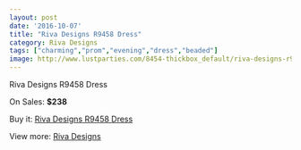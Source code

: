 ```yaml
---
layout: post
date: '2016-10-07'
title: "Riva Designs R9458 Dress"
category: Riva Designs
tags: ["charming","prom","evening","dress","beaded"]
image: http://www.lustparties.com/8454-thickbox_default/riva-designs-r9458-dress.jpg
---
```

Riva Designs R9458 Dress

On Sales: **$238**
<a href="https://www.lustparties.com/en/riva-designs/2869-riva-designs-r9458-dress.html"><amp-img layout="responsive" width="600" height="600" src="//www.lustparties.com/8454-thickbox_default/riva-designs-r9458-dress.jpg" alt="Riva Designs R9458 Dress 0" /></a>
<a href="https://www.lustparties.com/en/riva-designs/2869-riva-designs-r9458-dress.html"><amp-img layout="responsive" width="600" height="600" src="//www.lustparties.com/8455-thickbox_default/riva-designs-r9458-dress.jpg" alt="Riva Designs R9458 Dress 1" /></a>
<a href="https://www.lustparties.com/en/riva-designs/2869-riva-designs-r9458-dress.html"><amp-img layout="responsive" width="600" height="600" src="//www.lustparties.com/8456-thickbox_default/riva-designs-r9458-dress.jpg" alt="Riva Designs R9458 Dress 2" /></a>

Buy it: [Riva Designs R9458 Dress](https://www.lustparties.com/en/riva-designs/2869-riva-designs-r9458-dress.html "Riva Designs R9458 Dress")

View more: [Riva Designs](https://www.lustparties.com/en/6-riva-designs "Riva Designs")